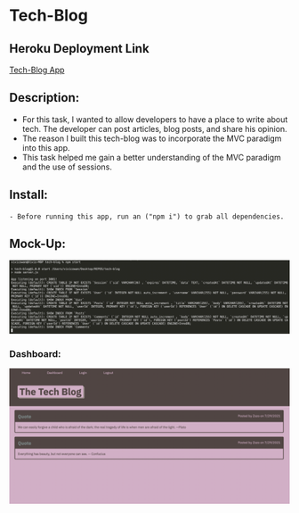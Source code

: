 # Tech-Blog

## Heroku Deployment Link
  
  [Tech-Blog App](https://lit-wave-94013.herokuapp.com/)

## Description: 
- For this task, I wanted to allow developers to have a place to write about tech. The developer can post articles, blog posts, and share his opinion.  
- The reason I built this tech-blog was to incorporate the MVC paradigm into this app. 
- This task helped me gain a better understanding of the MVC paradigm and the use of sessions.

## Install:
    - Before running this app, run an ("npm i") to grab all dependencies.
 
## Mock-Up:
![NPM Start](./images/npmstart.png)


### Dashboard:
![NPM Run Seed](./images/homepage.png)
